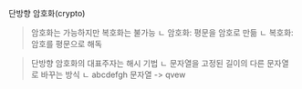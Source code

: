 단방향 암호화(crypto)

>암호화는 가능하지만 복호화는 불가능
ㄴ 암호화: 평문을 암호로 만듦
ㄴ 복호화: 암호를 평문으로 해독

>단방향 암호화의 대표주자는 해시 기법
ㄴ 문자열을 고정된 길이의 다른 문자열로 바꾸는 방식
ㄴ abcdefgh 문자열 -> qvew